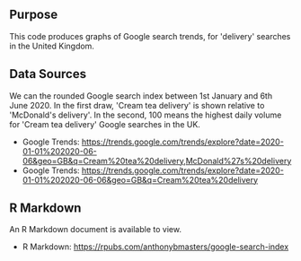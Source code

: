## Purpose
This code produces graphs of Google search trends, for 'delivery' searches in the United Kingdom.

## Data Sources
We can the rounded Google search index between 1st January and 6th June 2020.
In the first draw, 'Cream tea delivery' is shown relative to 'McDonald's delivery'.
In the second, 100 means the highest daily volume for 'Cream tea delivery' Google searches in the UK.
- Google Trends: https://trends.google.com/trends/explore?date=2020-01-01%202020-06-06&geo=GB&q=Cream%20tea%20delivery,McDonald%27s%20delivery
- Google Trends: https://trends.google.com/trends/explore?date=2020-01-01%202020-06-06&geo=GB&q=Cream%20tea%20delivery

## R Markdown
An R Markdown document is available to view.
- R Markdown: https://rpubs.com/anthonybmasters/google-search-index
